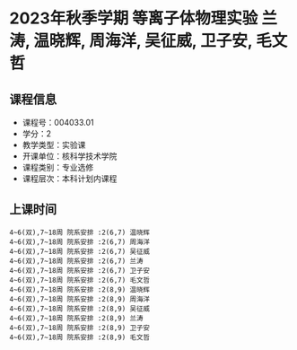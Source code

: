 # 2023年秋季学期 等离子体物理实验 兰涛, 温晓辉, 周海洋, 吴征威, 卫子安, 毛文哲






## 课程信息

- 课程号：004033.01
- 学分：2
- 教学类型：实验课
- 开课单位：核科学技术学院
- 课程类别：专业选修
- 课程层次：本科计划内课程

## 上课时间

```
4~6(双),7~18周 院系安排 :2(6,7) 温晓辉
4~6(双),7~18周 院系安排 :2(6,7) 周海洋
4~6(双),7~18周 院系安排 :2(6,7) 吴征威
4~6(双),7~18周 院系安排 :2(6,7) 兰涛
4~6(双),7~18周 院系安排 :2(6,7) 卫子安
4~6(双),7~18周 院系安排 :2(6,7) 毛文哲
4~6(双),7~18周 院系安排 :2(8,9) 温晓辉
4~6(双),7~18周 院系安排 :2(8,9) 周海洋
4~6(双),7~18周 院系安排 :2(8,9) 吴征威
4~6(双),7~18周 院系安排 :2(8,9) 兰涛
4~6(双),7~18周 院系安排 :2(8,9) 卫子安
4~6(双),7~18周 院系安排 :2(8,9) 毛文哲
```

